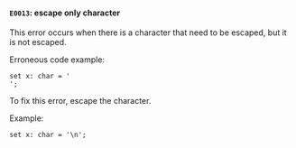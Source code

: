 #### `E0013`: escape only character

This error occurs when there is a character that need to be escaped, but it is not escaped.

Erroneous code example:

```
set x: char = '
';
```

To fix this error, escape the character. 

Example:

```
set x: char = '\n';
```
